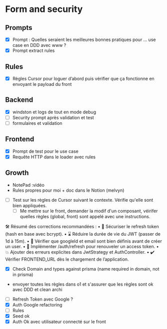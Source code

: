 # Form and security

## Prompts

- [x] Prompt : Quelles seraient les meilleures bonnes pratiques pour … use case en DDD avec www ?
- [x] Prompt extract rules

## Rules

- [x] Règles Cursor pour loguer d’abord puis vérifier que ça fonctionne en envoyant le payload du front

## Backend

- [x] windston et logs de tout en mode debug
- [ ] Security prompt après validation et test
- [ ] formulaires et validation

## Frontend

- [x] Prompt de test pour le use case
- [x] Requête HTTP dans le loader avec rules

## Growth

- NotePad :vidéo
- Rules propres pour moi + doc dans le Notion (melvyn)

- [ ] Test sur les règles de Cursor suivant le contexte. Vérifie qu'elle sont bien appliquées.
  - [ ] Me mettre sur le front, demander la modif d'un composant, véirifer quelles règles (global, front) sont appelé avec une instructions.

🛠 Résumé des corrections recommandées :
• 🔐 Sécuriser le refresh token (hash en base avec bcrypt).
• ⌛ Réduire la durée de vie du JWT (passer de 1d à 15m).
• 🛑 Vérifier que googleId et email sont bien définis avant de créer un user.
• 🔄 Implémenter /auth/refresh pour renouveler un access token.
• 💥 Ajouter des erreurs explicites dans JwtStrategy et AuthController.
• ✔️ Vérifier FRONTEND_URL dès le chargement de l’application.

- [x] Check Domain and types against prisma (name required in domain, not in prisma)

- envoyer toutes les règles dans o1 et s'assurer que les règles sont ok avec DDD et clean archi

- [ ] Refresh Token avec Google ?
- [x] Auth Google refactoring
- [ ] Rules
- [x] Seed ok
- [x] Auth Ok avec utilisateur connecté sur le front
